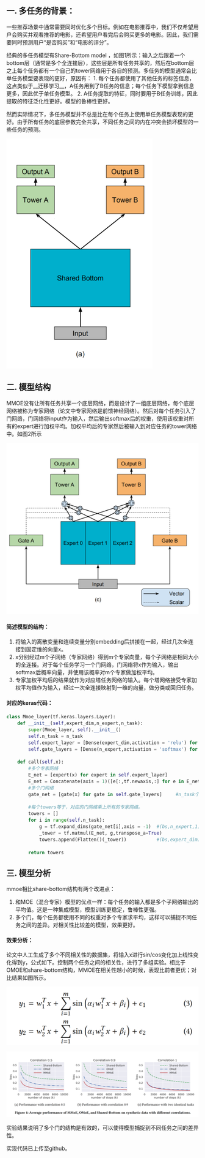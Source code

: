 ## 一. 多任务的背景：

一些推荐场景中通常需要同时优化多个目标。例如在电影推荐中，我们不仅希望用户会购买并观看推荐的电影，还希望用户看完后会购买更多的电影。因此，我们需要同时预测用户“是否购买”和“电影的评分”。

经典的多任务模型有Share-Bottom model ，如图1所示：输入之后跟着一个bottom层（通常是多个全连接层），这些层是所有任务共享的，然后在bottom层之上每个任务都有一个自己的tower网络用于各自的预测。多任务的模型通常会比单任务模型要表现的更好，原因有：
	1. 每个任务都使用了其他任务的标签信息，这点类似于__迁移学习__，A任务用到了B任务的信息；每个任务下模型拿到信息更多，因此优于单任务模型。
 	2. A任务提取的特征，同时要用于B任务训练，因此提取的特征泛化性更好。模型的鲁棒性更好。

然而实际情况下，多任务模型并不总是比在每个任务上使用单任务模型表现的更好。由于所有任务的底层参数完全共享，不同任务之间的内在冲突会损坏模型的一些任务的预测。

![image-20210705202821879](image\image-20210705202821879.png)

## 二. 模型结构

MMOE没有让所有任务共享一个底层网络，而是设计了一组底层网络，每个底层网络被称为专家网络（论文中专家网络是前馈神经网络）。然后对每个任务引入了门网络，门网络将input作为输入，然后输出softmax后的权重，使用该权重对所有的expert进行加权平均。加权平均后的专家然后被输入到对应任务的tower网络中。如图2所示

![image-20210708141144900](image\image-20210708141144900.png)

#### 简述模型的结构：

1. 将输入的离散变量和连续变量分别embedding后拼接在一起，经过几次全连接到固定维的向量x。
2. x分别经过m个子网络（专家网络）得到m个专家向量，每个子网络是相同大小的全连接。对于每个任务学习一个门网络，门网络将x作为输入，输出softmax后概率向量，并使用该概率对m个专家做加权平均。
3. 专家加权平均后的结果就作为对应塔任务网络的输入。每个塔网络接受专家加权平均值作为输入，经过一次全连接映射到一维的向量，做分类或回归任务。

#### 对应的keras代码：

```python
class Mmoe_layer(tf.keras.layers.Layer):
    def __init__(self,expert_dim,n_expert,n_task):
        super(Mmoe_layer, self).__init__()
        self.n_task = n_task
        self.expert_layer = [Dense(expert_dim,activation = 'relu') for i in range(n_expert)]
        self.gate_layers = [Dense(n_expert,activation = 'softmax') for i in range(n_task)]
    
    def call(self,x):
        #多个专家网络
        E_net = [expert(x) for expert in self.expert_layer]
        E_net = Concatenate(axis = 1)([e[:,tf.newaxis,:] for e in E_net]) #(bs,n_expert,n_dims)
        #多个门网络
        gate_net = [gate(x) for gate in self.gate_layers]     #n_task个(bs,n_expert)
        
        #每个towers等于，对应的门网络乘上所有的专家网络。
        towers = []
        for i in range(self.n_task):
            g = tf.expand_dims(gate_net[i],axis = -1)  #(bs,n_expert,1)
            _tower = tf.matmul(E_net, g,transpose_a=True)
            towers.append(Flatten()(_tower))           #(bs,expert_dim)
            
        return towers
```



## 三. 模型分析

mmoe相比share-bottom结构有两个改进点：

1.  和MOE（混合专家）模型的优点一样：每个任务的输入都是多个子网络输出的平均值。这是一种集成模型，模型训练更稳定，鲁棒性更强。
2. 多个门，每个任务都使用不同的权重对多个专家求平均，这样可以捕捉不同任务之间的差异。对相关性比较差的模型，效果更好。

#### 效果分析：

论文中人工生成了多个不同相关性的数据集，将输入x进行sin/cos变化加上线性变化得到y，公式如下。控制两个任务之间的相关性，进行了多组实验。相比于OMOE和share-bottom结构，MMOE在相关性越小的时候，表现比前者更优；对比结果如图所示。

![image-20210708142307912](image\image-20210708142307912.png)

![image-20210708142402038](image\image-20210708142402038.png)

实验结果说明了多个门的结构是有效的，可以使得模型捕捉到不同任务之间的差异性。

实现代码已上传至github。
